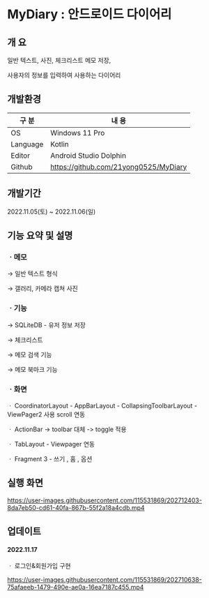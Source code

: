 # MyDiary : 안드로이드 다이어리

## 개 요
일반 텍스트, 사진, 체크리스트 메모 저장,

사용자의 정보를 입력하여 사용하는 다이어리

## 개발환경

| 구 분 | 내 용 |
| --- | --- |
| OS | Windows 11 Pro |
| Language | Kotlin |
| Editor | Android Studio Dolphin |
| Github | https://github.com/21yong0525/MyDiary |

## 개발기간

2022.11.05(토) ~ 2022.11.06(일)

## 기능 요약 및 설명

### ㆍ메모

  → 일반 텍스트 형식
  
  → 갤러리, 카메라 캡쳐 사진
  
### ㆍ기능

  → SQLiteDB - 유저 정보 저장

  → 체크리스트

  → 메모 검색 기능
  
  → 메모 북마크 기능
  
### ㆍ화면

ㆍ CoordinatorLayout - AppBarLayout - CollapsingToolbarLayout - ViewPager2 사용 scroll 연동

ㆍ ActionBar -> toolbar 대체 -> toggle 적용

ㆍ TabLayout - Viewpager 연동

ㆍ Fragment 3 - 쓰기 , 홈 , 옵션

## 실행 화면

https://user-images.githubusercontent.com/115531869/202712403-8da7eb50-cd61-40fa-867b-55f2a18a4cdb.mp4

## 업데이트

#### 2022.11.17 

ㆍ 로그인&회원가입 구현

https://user-images.githubusercontent.com/115531869/202710638-75afaeeb-1479-490e-ae0a-16ea7187c455.mp4


